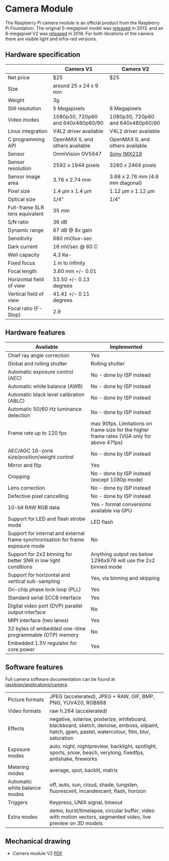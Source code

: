 # Camera Module

The Raspberry Pi camera module is an official product from the Raspberry Pi Foundation. The original 5-megapixel model was [released](https://www.raspberrypi.org/blog/camera-board-available-for-sale/) in 2013, and an 8-megapixel V2 was [released](https://www.raspberrypi.org/blog/new-8-megapixel-camera-board-sale-25/) in 2016. For both iterations of the camera there are visible light and infra-red versions.

## Hardware specification

| | Camera V1 | Camera V2 |
| --- | --- | --- |
| Net price | $25 | $25 |
| Size | around 25 x 24 x 9 mm | |
| Weight | 3g | |
| Still resolution | 5 Megapixels | 8 Megapixels |
| Video modes | 1080p30, 720p60 and 640x480p60/90 | 1080p30, 720p60 and 640x480p60/90 |
| Linux integration | V4L2 driver available | V4L2 driver available |
| C programming API | OpenMAX IL and others available | OpenMAX IL and others available |
| Sensor | OmniVision OV5647 | [Sony IMX219](http://www.sony.net/Products/SC-HP/new_pro/april_2014/imx219_e.html) |
| Sensor resolution | 2592 x 1944 pixels | 3280 x 2464 pixels |
| Sensor image area | 3.76 x 2.74 mm | 3.68 x 2.76 mm (4.6 mm diagonal) |
| Pixel size | 1.4 µm x 1.4 µm | 1.12 µm x 1.12 µm |
| Optical size	| 1/4" | 1/4" |
| Full-frame SLR lens equivalent | 35 mm | |
| S/N ratio | 36 dB | |
| Dynamic range | 67 dB @ 8x gain | |
| Sensitivity | 680 mV/lux-sec | |
| Dark current | 16 mV/sec @ 60 C | |
| Well capacity | 4.3 Ke- | |
| Fixed focus | 1 m to infinity | |
| Focal length | 3.60 mm +/- 0.01 | |
| Horizontal field of view | 53.50  +/- 0.13 degrees | |
| Vertical field of view | 41.41 +/- 0.11 degrees | |
| Focal ratio (F-Stop) | 2.9 | |

## Hardware features

| Available | Implemented |
| --- | --- |
| Chief ray angle correction | Yes |
| Global and rolling shutter | Rolling shutter |
| Automatic exposure control (AEC) | No - done by ISP instead |
| Automatic white balance (AWB) | No - done by ISP instead |
| Automatic black level calibration (ABLC) | No - done by ISP instead |
| Automatic 50/60 Hz luminance detection | No - done by ISP instead |
| Frame rate up to 120 fps | max 90fps. Limitations on frame size for the higher frame rates (VGA only for above 47fps) |
| AEC/AGC 16-zone size/position/weight control | No - done by ISP instead |
| Mirror and flip | Yes |
| Cropping | No - done by ISP instead (except 1080p mode) |
| Lens correction | No - done by ISP instead |
| Defective pixel cancelling | No - done by ISP instead |
| 10-bit RAW RGB data | Yes - format conversions available via GPU |
| Support for LED and flash strobe mode | LED flash |
| Support for internal and external frame synchronisation for frame exposure mode | No |
| Support for 2x2 binning for better SNR in low light conditions | Anything output res below 1296x976 will use the 2x2 binned mode |
| Support for horizontal and vertical sub-sampling | Yes, via binning and skipping |
| On-chip phase lock loop (PLL) | Yes |
| Standard serial SCCB interface | Yes |
| Digital video port (DVP) parallel output interface | No |
| MIPI interface (two lanes) | Yes |
| 32 bytes of embedded one-time programmable (OTP) memory | No |
| Embedded 1.5V regulator for core power | Yes |

## Software features

Full camera software documentation can be found at [raspbian/applications/camera](../../raspbian/applications/camera.md).

| | |
| --- | --- |
| Picture formats | JPEG (accelerated), JPEG + RAW, GIF, BMP, PNG, YUV420, RGB888 |
| Video formats | raw h.264 (accelerated) |
| Effects | negative, solarise, posterize, whiteboard, blackboard, sketch, denoise, emboss, oilpaint, hatch, gpen, pastel, watercolour, film, blur, saturation |
| Exposure modes |auto, night, nightpreview, backlight, spotlight, sports, snow, beach, verylong, fixedfps, antishake, fireworks |
| Metering modes | average, spot, backlit, matrix |
| Automatic white balance modes | off, auto, sun, cloud, shade, tungsten, fluorescent, incandescent, flash, horizon |
| Triggers | Keypress, UNIX signal, timeout |
| Extra modes | demo, burst/timelapse, circular buffer, video with motion vectors, segmented video, live preview on 3D models |

## Mechanical drawing

- Camera module V2 [PDF](rpi-cam-v2_1-dimensions.pdf)
